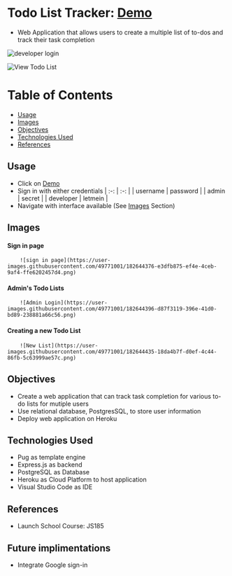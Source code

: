 # Todo List Tracker: <a href="https://secure-harbor-05512.herokuapp.com/users/signin" target="_blank">Demo</a>
- Web Application that allows users to create a multiple list of to-dos and track their task completion

![developer login](https://user-images.githubusercontent.com/49771001/182644408-a586817b-41ab-4e72-9021-4cb7d29bafb3.png)

![View Todo List](https://user-images.githubusercontent.com/49771001/182644442-cfcf385b-37cc-4ab8-aa57-36b0bef84ff1.png)

# Table of Contents
- [Usage](#usage)
- [Images](#images)
- [Objectives](#objectives)
- [Technologies Used](#technologies-used)
- [References](#references)

## Usage
- Click on [Demo](https://secure-harbor-05512.herokuapp.com/users/signin)
- Sign in with either credentials
	| :-: | :-: |
	| username | password |
	| admin | secret |
	| developer | letmein |
- Navigate with interface available (See [Images](#images) Section)

## Images

#### Sign in page
		![sign in page](https://user-images.githubusercontent.com/49771001/182644376-e3dfb875-ef4e-4ceb-9af4-ffe6202457d4.png)

#### Admin's Todo Lists
		![Admin Login](https://user-images.githubusercontent.com/49771001/182644396-d87f3119-396e-41d0-bd89-238881a66c56.png)

#### Creating a new Todo List
		![New List](https://user-images.githubusercontent.com/49771001/182644435-18da4b7f-d0ef-4c44-86fb-5c63999ae57c.png)


## Objectives
- Create a web application that can track task completion for various to-do lists for mutiple users
- Use relational database, PostgresSQL, to store user information
- Deploy web application on Heroku

## Technologies Used
- Pug as template engine
- Express.js as backend
- PostgreSQL as Database
- Heroku as Cloud Platform to host application
- Visual Studio Code as IDE

## References
- Launch School Course: JS185

## Future implimentations
- Integrate Google sign-in